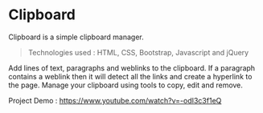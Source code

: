 # Clipboard

Clipboard is a simple clipboard manager.

>Technologies used : HTML, CSS, Bootstrap, Javascript and jQuery

Add lines of text, paragraphs and weblinks to the clipboard.
If a paragraph contains a weblink then it will detect all the links and create a hyperlink to the page.
Manage your clipboard using tools to copy, edit and remove.

Project Demo : https://www.youtube.com/watch?v=-odI3c3f1eQ

